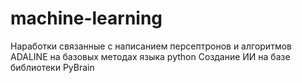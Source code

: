 # machine-learning
Наработки связанные с написанием персептронов и алгоритмов ADALINE на базовых методах языка python 
Создание ИИ на базе библиотеки PyBrain
